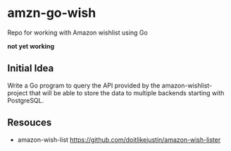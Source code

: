 # amzn-go-wish
Repo for working with Amazon wishlist using Go

**not yet working**

## Initial Idea

Write a Go program to query the API provided by the amazon-wishlist-project that will be able to store the data to multiple backends starting with PostgreSQL.



## Resouces
* amazon-wish-list https://github.com/doitlikejustin/amazon-wish-lister
